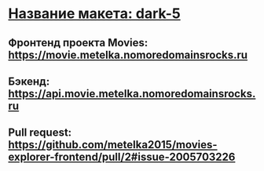 # [Название макета: dark-5](https://www.figma.com/file/6FMWkB94wE7KTkcCgUXtnC/%D0%94%D0%B8%D0%BF%D0%BB%D0%BE%D0%BC%D0%BD%D1%8B%D0%B9-%D0%BF%D1%80%D0%BE%D0%B5%D0%BA%D1%82?type=design&node-id=1%3A11735&mode=design&t=hoCSVM3AyW1EN9od-1)

## Фронтенд проекта Movies: https://movie.metelka.nomoredomainsrocks.ru
## Бэкенд: https://api.movie.metelka.nomoredomainsrocks.ru

## Pull request: https://github.com/metelka2015/movies-explorer-frontend/pull/2#issue-2005703226